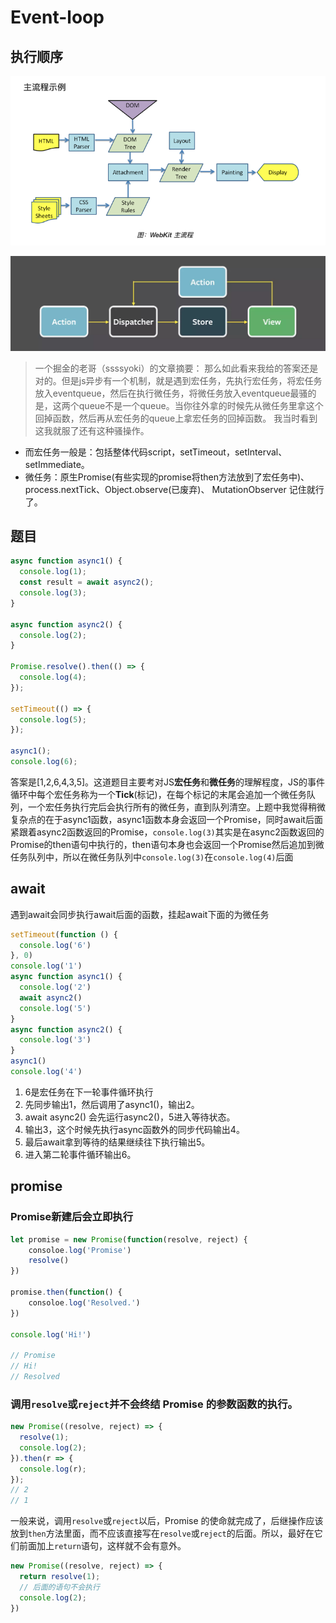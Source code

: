 # Event-loop

## 执行顺序

![](../.gitbook/assets/image%20%2834%29.png)

![](../.gitbook/assets/image%20%2889%29.png)

> 一个掘金的老哥（ssssyoki）的文章摘要： 那么如此看来我给的答案还是对的。但是js异步有一个机制，就是遇到宏任务，先执行宏任务，将宏任务放入eventqueue，然后在执行微任务，将微任务放入eventqueue最骚的是，这两个queue不是一个queue。当你往外拿的时候先从微任务里拿这个回掉函数，然后再从宏任务的queue上拿宏任务的回掉函数。 我当时看到这我就服了还有这种骚操作。

* 而宏任务一般是：包括整体代码script，setTimeout，setInterval、setImmediate。
* 微任务：原生Promise\(有些实现的promise将then方法放到了宏任务中\)、process.nextTick、Object.observe\(已废弃\)、 MutationObserver 记住就行了。

## 题目

```javascript
async function async1() {
  console.log(1);
  const result = await async2();
  console.log(3);
}

async function async2() {
  console.log(2);
}

Promise.resolve().then(() => {
  console.log(4);
});

setTimeout(() => {
  console.log(5);
});

async1();
console.log(6);
```

答案是\[1,2,6,4,3,5\]。这道题目主要考对JS**宏任务**和**微任务**的理解程度，JS的事件循环中每个宏任务称为一个**Tick**\(标记\)，在每个标记的末尾会追加一个微任务队列，一个宏任务执行完后会执行所有的微任务，直到队列清空。上题中我觉得稍微复杂点的在于async1函数，async1函数本身会返回一个Promise，同时await后面紧跟着async2函数返回的Promise，`console.log(3)`其实是在async2函数返回的Promise的then语句中执行的，then语句本身也会返回一个Promise然后追加到微任务队列中，所以在微任务队列中`console.log(3)`在`console.log(4)`后面

## await

遇到await会同步执行await后面的函数，挂起await下面的为微任务

```javascript
setTimeout(function () {
  console.log('6')
}, 0)
console.log('1')
async function async1() {
  console.log('2')
  await async2()
  console.log('5')
}
async function async2() {
  console.log('3')
}
async1()
console.log('4')
```

1. 6是宏任务在下一轮事件循环执行
2. 先同步输出1，然后调用了async1\(\)，输出2。
3. await async2\(\) 会先运行async2\(\)，5进入等待状态。
4. 输出3，这个时候先执行async函数外的同步代码输出4。
5. 最后await拿到等待的结果继续往下执行输出5。
6. 进入第二轮事件循环输出6。

## promise

### Promise新建后会立即执行

```javascript
let promise = new Promise(function(resolve, reject) {
    consoloe.log('Promise')
    resolve()
})

promise.then(function() {
    consoloe.log('Resolved.')
})

console.log('Hi!')

// Promise
// Hi!
// Resolved
```

### 调用`resolve`或`reject`并不会终结 Promise 的参数函数的执行。

```javascript
new Promise((resolve, reject) => {
  resolve(1);
  console.log(2);
}).then(r => {
  console.log(r);
});
// 2
// 1
```

一般来说，调用`resolve`或`reject`以后，Promise 的使命就完成了，后继操作应该放到`then`方法里面，而不应该直接写在`resolve`或`reject`的后面。所以，最好在它们前面加上`return`语句，这样就不会有意外。

```javascript
new Promise((resolve, reject) => {
  return resolve(1);
  // 后面的语句不会执行
  console.log(2);
})
```

  



